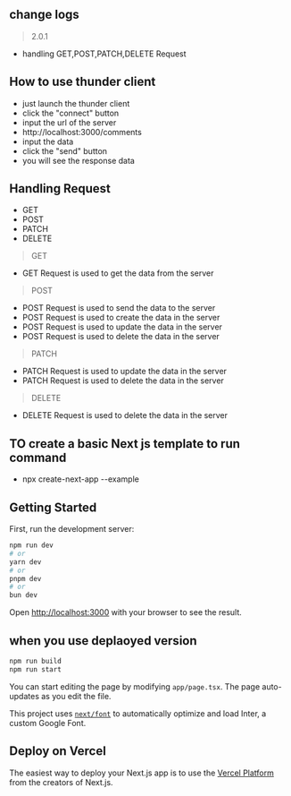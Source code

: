 
## change logs
> 2.0.1
* handling GET,POST,PATCH,DELETE Request


## How to use thunder client
* just launch the thunder client
* click the "connect" button
* input the url of the server
* http://localhost:3000/comments
* input the data
* click the "send" button
* you will see the response data

## Handling Request
* GET
* POST
* PATCH
* DELETE

> GET 
* GET Request is used to get the data from the server

> POST
* POST Request is used to send the data to the server
* POST Request is used to create the data in the server
* POST Request is used to update the data in the server
* POST Request is used to delete the data in the server

> PATCH
* PATCH Request is used to update the data in the server
* PATCH Request is used to delete the data in the server

> DELETE
* DELETE Request is used to delete the data in the server


## TO create a basic Next js template to run command
* npx create-next-app --example


## Getting Started

First, run the development server:

```bash
npm run dev
# or
yarn dev
# or
pnpm dev
# or
bun dev
```

Open [http://localhost:3000](http://localhost:3000) with your browser to see the result.

## when you use deplaoyed version
```bash
npm run build
npm run start
```

You can start editing the page by modifying `app/page.tsx`. The page auto-updates as you edit the file.

This project uses [`next/font`](https://nextjs.org/docs/basic-features/font-optimization) to automatically optimize and load Inter, a custom Google Font.


## Deploy on Vercel


The easiest way to deploy your Next.js app is to use the [Vercel Platform](https://vercel.com/new?utm_medium=default-template&filter=next.js&utm_source=create-next-app&utm_campaign=create-next-app-readme) from the creators of Next.js.
